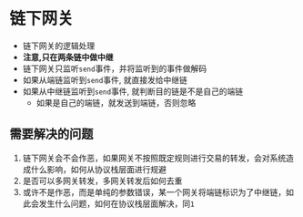 # 链下网关
* 链下网关的逻辑处理
* **注意,只在两条链中做中继**
* 链下网关只监听`send`事件，并将监听到的事件做解码
* 如果从端链监听到`send`事件, 就直接发给中继链
* 如果从中继链监听到`send`事件, 就判断目的链是不是自己的端链
  * 如果是自己的端链，就发送到端链，否则忽略

## 需要解决的问题
1. 链下网关会不会作恶，如果网关不按照既定规则进行交易的转发，会对系统造成什么影响，如何从协议栈层面进行规避
2. 是否可以多网关转发，多网关转发后如何去重
3. 或许不是作恶，而是单纯的参数错误，某一个网关将端链标识为了中继链，如此会发生什么问题，如何在协议栈层面解决，同`1`